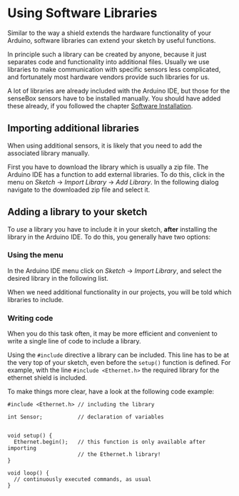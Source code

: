 # Using Software Libraries
Similar to the way a shield extends the hardware functionality of your Arduino, software libraries can extend your sketch by useful functions.

In principle such a library can be created by anyone, because it just separates code and functionality into additional files.
Usually we use libraries to make communication with specific sensors less complicated, and fortunately most hardware vendors provide such libraries for us.

A lot of libraries are already included with the Arduino IDE, but those for the senseBox sensors have to be installed manually.
You should have added these already, if you followed the chapter [Software Installation](../basics/software_installation.md).

## Importing additional libraries
When using additional sensors, it is likely that you need to add the associated library manually.

First you have to download the library which is usually a zip file.
The Arduino IDE has a function to add external libraries. To do this, click in the menu on *Sketch* -> *Import Library* -> *Add Library*.
In the following dialog navigate to the downloaded zip file and select it.

## Adding a library to your sketch

To *use* a library you have to include it in your sketch, **after** installing the library in the Arduino IDE.
To do this, you generally have two options:

### Using the menu
In the Arduino IDE menu click on *Sketch* -> *Import Library*, and select the desired library in the following list.

When we need additional functionality in our projects, you will be told which libraries to include.

### Writing code
When you do this task often, it may be more efficient and convenient to write a single line of code to include a library.

Using the `#include` directive a library can be included.
This line has to be at the very top of your sketch, even before the `setup()` function is defined.
For example, with the line `#include <Ethernet.h>` the required library for the ethernet shield is included.

To make things more clear, have a look at the following code example:

```arduino
#include <Ethernet.h> // including the library

int Sensor;           // declaration of variables


void setup() {
  Ethernet.begin();   // this function is only available after importing
                      // the Ethernet.h library!
}

void loop() {
  // continuously executed commands, as usual
}
```
